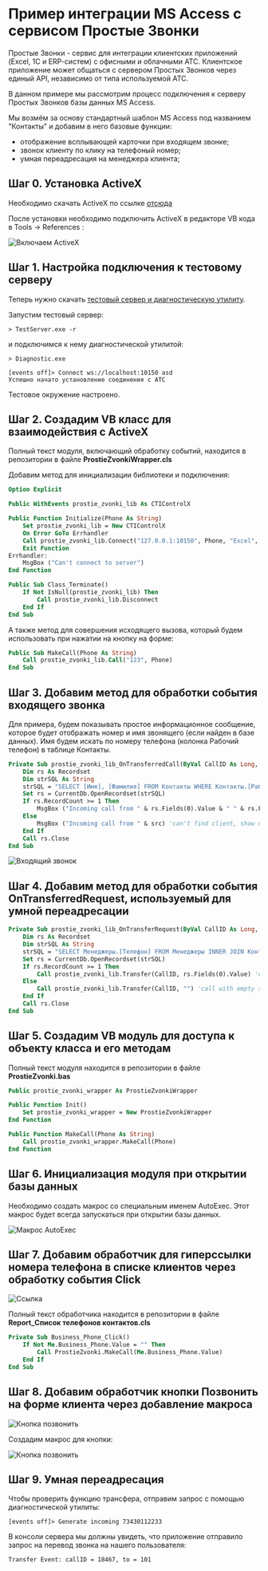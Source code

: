 Пример интеграции MS Access с сервисом Простые Звонки
==========================================================

Простые Звонки - сервис для интеграции клиентских приложений (Excel, 1C и ERP-cистем) с офисными и облачными АТС. Клиентское приложение может общаться с сервером Простых Звонков через единый API, независимо от типа используемой АТС. 

В данном примере мы рассмотрим процесс подключения к серверу Простых Звонков базы данных MS Access.

Мы возмём за основу стандартный шаблон MS Access под названием "Контакты" и добавим в него базовые функции:

- отображение всплывающей карточки при входящем звонке;
- звонок клиенту по клику на телефоный номер;
- умная переадресация на менеджера клиента;

Шаг 0. Установка ActiveX
--------------------------

Необходимо скачать ActiveX по ссылке [отсюда](http://prostiezvonki.ru/installs/ProstieZvonki_ActiveX.exe)

После установки необходимо подключить ActiveX в редакторе VB кода в Tools -> References :

![Включаем ActiveX](https://github.com/vedisoft/access-integration-tutorial/raw/master/img/references.png)

Шаг 1. Настройка подключения к тестовому серверу
--------------------------------------

Теперь нужно скачать [тестовый сервер и диагностическую утилиту](https://github.com/vedisoft/pz-developer-tools).

Запустим тестовый сервер:

    > TestServer.exe -r

и подключимся к нему диагностической утилитой:

    > Diagnostic.exe

    [events off]> Connect ws://localhost:10150 asd
    Успешно начато установление соединения с АТС

Тестовое окружение настроено.

Шаг 2. Создадим VB класс для взаимодействия с ActiveX
------------------------------------------------------

Полный текст модуля, включающий обработку событий, находится в репозитории в файле **ProstieZvonkiWrapper.cls**


Добавим метод для инициализации библиотеки и подключения:

```vb
Option Explicit

Public WithEvents prostie_zvonki_lib As CTIControlX

Public Function Initialize(Phone As String)
    Set prostie_zvonki_lib = New CTIControlX
    On Error GoTo Errhandler
    Call prostie_zvonki_lib.Connect("127.0.0.1:10150", Phone, "Excel", "a9548dc6-4e09-4faa-8cfa-8b5fbbb03087", Environ("LocalAppData") & "\Ведисофт\Excel\ProtocolLib_log.log", 2, 5000)
    Exit Function
Errhandler:
    MsgBox ("Can't connect to server")
End Function

Public Sub Class_Terminate()
    If Not IsNull(prostie_zvonki_lib) Then
        Call prostie_zvonki_lib.Disconnect
    End If
End Sub
```

А также метод для совершения исходящего вызова, который будем использовать при нажатии на кнопку на форме:

```vb
Public Sub MakeCall(Phone As String)
    Call prostie_zvonki_lib.Call("123", Phone)
End Sub
```

Шаг 3. Добавим метод для обработки события входящего звонка
-----------------------------------------------------------

Для примера, будем показывать простое информационное сообщение, которое будет отображать номер и имя звонящего (если найден в базе данных).
Имя будем искать по номеру телефона (колонка Рабочий телефон) в таблице Контакты.

```vb
Private Sub prostie_zvonki_lib_OnTransferredCall(ByVal CallID As Long, ByVal src As String, ByVal dst As String)
    Dim rs As Recordset
    Dim strSQL As String
    strSQL = "SELECT [Имя], [Фамилия] FROM Контакты WHERE Контакты.[Рабочий телефон] = '" & src & "'"
    Set rs = CurrentDb.OpenRecordset(strSQL)
    If rs.RecordCount >= 1 Then
        MsgBox ("Incoming call from " & rs.Fields(0).Value & " " & rs.Fields(1).Value) 'show client name
    Else
        MsgBox ("Incoming call from " & src) 'can't find client, show number only
    End If
    Call rs.Close
End Sub
```

![Входящий звонок](https://github.com/vedisoft/access-integration-tutorial/raw/master/img/incoming_call.png)


Шаг 4. Добавим метод для обработки события OnTransferredRequest, используемый для умной переадресации
-----------------------------------------------------------------------------------------------------

```vb
Private Sub prostie_zvonki_lib_OnTransferRequest(ByVal CallID As Long, ByVal from As String)
    Dim rs As Recordset
    Dim strSQL As String
    strSQL = "SELECT Менеджеры.[Телефон] FROM Менеджеры INNER JOIN Контакты ON Менеджеры.[Код] = Контакты.[Менеджер] WHERE Контакты.[Рабочий телефон] = '" & from & "'"
    Set rs = CurrentDb.OpenRecordset(strSQL)
    If rs.RecordCount >= 1 Then
        Call prostie_zvonki_lib.Transfer(CallID, rs.Fields(0).Value) 'call with number, if manager can handle call
    Else
        Call prostie_zvonki_lib.Transfer(CallID, "") 'call with empty string, if manager can't handle call
    End If
    Call rs.Close
End Sub
```

Шаг 5. Создадим VB модуль для доступа к объекту класса и его методам
---------------------------------------------------

Полный текст модуля находится в репозитории в файле **ProstieZvonki.bas**

```vb
Public prostie_zvonki_wrapper As ProstieZvonkiWrapper

Public Function Init()
    Set prostie_zvonki_wrapper = New ProstieZvonkiWrapper
End Function

Public Function MakeCall(Phone As String)
    Call prostie_zvonki_wrapper.MakeCall(Phone)
End Function
```

Шаг 6. Инициализация модуля при открытии базы данных
----------------------------------------------------
Необходимо создать макрос со специальным именем AutoExec.
Этот макрос будет всегда запускаться при открытии базы данных.

![Макрос AutoExec](https://github.com/vedisoft/access-integration-tutorial/raw/master/img/autoexec_macros.png)


Шаг 7. Добавим обработчик для гиперссылки номера телефона в списке клиентов через обработку события Click
-----------------------------------------------------------------------------------------------------------
![Ссылка](https://github.com/vedisoft/access-integration-tutorial/raw/master/img/hiperlink.png)

Полный текст обработчика находится в репозитории в файле **Report_Список телефонов контактов.cls**


```vb
Private Sub Business_Phone_Click()
    If Not Me.Business_Phone.Value = "" Then
        Call ProstieZvonki.MakeCall(Me.Business_Phone.Value)
    End If
End Sub
```

Шаг 8. Добавим обработчик кнопки Позвонить на форме клиента через добавление макроса
------------------------------------------------------------------------------------

![Кнопка позвонить](https://github.com/vedisoft/access-integration-tutorial/raw/master/img/call_button.png)

Создадим макрос для кнопки:

![Кнопка позвонить](https://github.com/vedisoft/access-integration-tutorial/raw/master/img/button_macros.png)



Шаг 9. Умная переадресация
--------------------------


Чтобы проверить функцию трансфера, отправим запрос с помощью диагностической утилиты:

```
[events off]> Generate incoming 73430112233
```

В консоли сервера мы должны увидеть, что приложение отправило запрос на перевод звонка на нашего пользователя:

```
Transfer Event: callID = 18467, to = 101
```